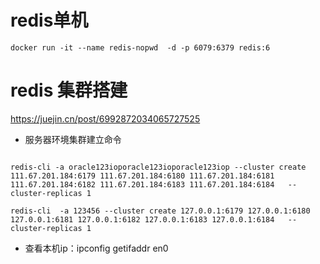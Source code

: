 # redis单机
```shell
docker run -it --name redis-nopwd  -d -p 6079:6379 redis:6
```
# redis 集群搭建

https://juejin.cn/post/6992872034065727525

- 服务器环境集群建立命令
```shell

redis-cli -a oracle123ioporacle123ioporacle123iop --cluster create 111.67.201.184:6179 111.67.201.184:6180 111.67.201.184:6181 111.67.201.184:6182 111.67.201.184:6183 111.67.201.184:6184   --cluster-replicas 1

redis-cli  -a 123456 --cluster create 127.0.0.1:6179 127.0.0.1:6180 127.0.0.1:6181 127.0.0.1:6182 127.0.0.1:6183 127.0.0.1:6184   --cluster-replicas 1

```

- 查看本机ip：ipconfig getifaddr en0

